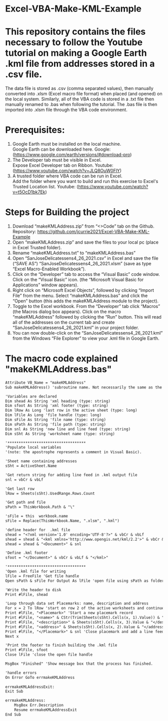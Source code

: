 # Excel-VBA-Make-KML-Example
# This repository contains the files necessary to follow the Youtube tutorial on making a Google Earth .kml file from addresses stored in a .csv file.
The data file is stored as .csv (comma separated values), then manually converted into .xlsm (Excel macro file format)
when placed (and opened) on the local system. Similarly, all of  the VBA code is stored in a .txt file
then manually renamed to .bas when following the tutorial. The .bas file is then imported
into .xlsm file  through the VBA code  environment.
# Prerequisites:
1. Google Earth must be installed on the local machine.<br>
  Google Earth can be downloaded here. Google: (https://www.google.com/earth/versions/#download-pro)
2. The Developer tab must be visible in Excel. <br>
  Expose Excel Developer tab on Ribbon. Youtube: (https://www.youtube.com/watch?v=JLQ8OuW0FlY)
3. A trusted folder where VBA code can be run in Excel.<br>
  Add the folder where you want to build and run this exercise to Excel's Trusted Location list. Youtube: (https://www.youtube.com/watch?v=t5OcD1bk7Ek)
# Steps for Building the project
1.	Download “makeKMLAddress.zip” from “<>Code” tab on the Github. Repository: https://github.com/jcurrie2021/Excel-VBA-Make-KML-Example
2.	Open “makeKMLAddress.zip” and save the files to your local pc (place in Excel Trusted folder).
3.	Rename “makeKMLAddress.txt” to “makeKMLAddress.bas”
4.	Open “SanJoseDelicatessens4_26_2021.csv” in Excel and save the file (“SAVE AS”) “SanJoseDelicatessens4_26_2021.xlsm” (save as type “Excel Macro-Enabled Workbook”).
5.	Click on the “Developer” tab to access the “Visual Basic” code window. Click on the “Visual Basic” icon.
(the “Microsoft Visual Basic for Applications” window appears). 
6.	Right click on “Microsoft Excel Objects”, followed by clicking “Import File” from the menu. Select “makeKMLAddress.bas” and click the “Open” button (this adds the makeKMLAddress module to the project). 
7.	 Toggle to the Excel workbook. From the “Developer” tab click “Macros” (the Macros dialog box appears). Click on the macro “makeKMLAddress” followed by clicking the “Run” button. This will read all of the addresses on the current tab and create “SanJoseDelicatessens4_26_2021.kml” in your project folder.
8.	You can now double-click on the “SanJoseDelicatessens4_26_2021.kml” from the Windows “File Explorer” to view your .kml file in Google Earth.  
# The macro code explained "makeKMLAddress.bas"<br> 
```diff
Attribute VB_Name = "makeKMLAddress"
Sub makeKMLAddress() 'subroutine name. Not necessarily the same as the VB_Name

'Variables are declared 
Dim shead As String 'xml heading (type: string)
Dim sfoot As String 'xml footer (type: string) 
Dim lRow As Long 'last row in the active sheet (type: long)
Dim lFile As Long 'file handle (type: long)
Dim sFile As String 'file name (type: string) 
Dim sPath As String 'file path (type: string) 
Dim snl As String 'new line and line feed (type: string)
Dim sSht As String 'worksheet name (type: string)
```
```diff
'***********************************
'Populate local variables
'(note: the apostrophe represents a comment in Visual Basic).
```
```diff
'Sheet name containing addresses
sSht = ActiveSheet.Name
``` 
```diff
'Get return string for adding line feed in .kml output file 
snl = vbCr & vbLf 
``` 
```diff
'Get last row 
lRow = Sheets(sSht).UsedRange.Rows.Count 
```
```diff
'Get path and file 
sPath = ThisWorkbook.Path & "\"
```
```diff
'sFile = this  workbook.name 
sFile = Replace(ThisWorkbook.Name, ".xlsm", ".kml") 
```
```diff
'define header for  .kml file
shead = "<?xml version='1.0' encoding='UTF-8'?>" & vbCr & vbLf
shead = shead & "<kml xmlns='http://www.opengis.net/kml/2.2'>" & vbCr & vbLf
shead = shead & "<Document>" & snl
```
```diff
'Define .kml footer
sfoot = "</Document>" & vbCr & vbLf & "</kml>"
```
```diff
'***********************************
'Open .kml file for writing 
lFile = FreeFile 'Get file handle
Open sPath & sFile For Output As lFile 'open file using sPath as folder, sFile as filename, lFile as file handle
```
```diff
'Write the header to disk
Print #lFile, shead
```
```diff
'Loop through data set Placemarks: name, description and address
For x = 2 To lRow 'start on row 2 of the active worksheets and continue reading down to the last row
Print #lFile, "<Placemark>" 'Start a new placemark record
Print #lFile, "<name>" & CStr(Trim(Sheets(sSht).Cells(x, 1).Value)) & "</name>" 'Enter name
Print #lFile, "<description>" & Sheets(sSht).Cells(x, 3).Value & "</description>" 'Enter description
Print #lFile, "<address>" & Sheets(sSht).Cells(x, 2).Value & "</address>" 'Enter address
Print #lFile, "</Placemark>" & snl 'Close placemark and add a line feed
Next x
```
```diff
'Print the footer to finish building the .kml file
Print #lFile, sfoot
Close lFile 'close the open file handle
```
```diff
MsgBox "Finished" 'Show message box that the process has finished.
```
```diff
'handle errors
On Error GoTo errmakeKMLAddress
 
errmakeKMLAddressExit:
Exit Sub

errmakeKMLAddress:
    MsgBox Err.Description
    Resume errmakeKMLAddressExit
End Sub
```
